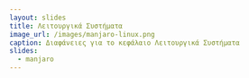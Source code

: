 ```yaml
---
layout: slides
title: Λειτουργικά Συστήματα
image_url: /images/manjaro-linux.png
caption: Διαφάνειες για το κεφάλαιο Λειτουργικά Συστήματα
slides:
  - manjaro
---
```

